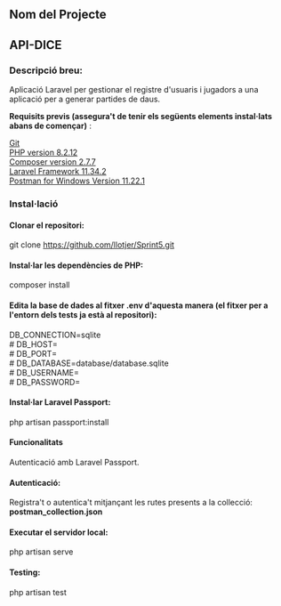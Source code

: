 ## Nom del Projecte

## API-DICE

### Descripció breu: 

Aplicació Laravel per gestionar el registre d'usuaris i jugadors a una aplicació per a generar partides de daus.

**Requisits previs (assegura't de tenir els següents elements instal·lats abans de començar)** :

[Git](https://git-scm.com/downloads)    
[PHP version 8.2.12](https://www.php.net/downloads.php)   
[Composer version 2.7.7](https://getcomposer.org/download/)      
[Laravel Framework 11.34.2](https://laravel.com/docs/11.x/installation)                  
[Postman for Windows Version 11.22.1](https://www.postman.com/downloads/)     

### Instal·lació

#### Clonar el repositori:

git clone https://github.com/llotjer/Sprint5.git

#### Instal·lar les dependències de PHP:

composer install

#### Edita la base de dades al fitxer .env d'aquesta manera (el fitxer per a l'entorn dels tests ja està al repositori):

DB_CONNECTION=sqlite    
\# DB_HOST=    
\# DB_PORT=    
\# DB_DATABASE=database/database.sqlite    
\# DB_USERNAME=    
\# DB_PASSWORD=    

#### Instal·lar Laravel Passport:

php artisan passport:install

#### Funcionalitats

Autenticació amb Laravel Passport.

#### Autenticació:

Registra't o autentica't mitjançant les rutes presents a la collecció: **postman_collection.json**

#### Executar el servidor local:

php artisan serve

#### Testing:

php artisan test